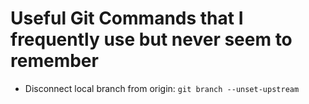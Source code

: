 # Useful Git Commands that I frequently use but never seem to remember

- Disconnect local branch from origin: `git branch --unset-upstream`
